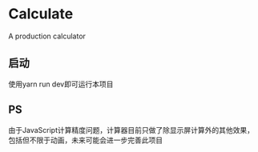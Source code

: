 # Calculate
A production calculator


## 启动
使用yarn run dev即可运行本项目

## PS
由于JavaScript计算精度问题，计算器目前只做了除显示屏计算外的其他效果，包括但不限于动画，未来可能会进一步完善此项目
